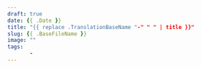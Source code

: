```yaml
---
draft: true
date: {{ .Date }}
title: "{{ replace .TranslationBaseName "-" " " | title }}"
slug: {{ .BaseFileName }}
image: ""
tags:
       - 
---
```

